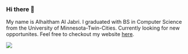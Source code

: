 ### Hi there 👋

My name is Alhaitham Al Jabri. I graduated with BS in Computer Science from the University of Minnesota-Twin-Cities. Currently looking for new opportunites. Feel free to checkout my website [here](https://jabri.dev/).  
    
<img align="left" src="https://github-readme-stats.vercel.app/api?username=aljab012&count_private=true&show_icons=true" />

